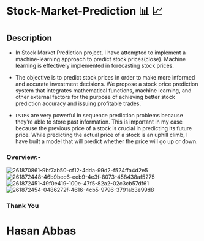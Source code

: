 #  Stock-Market-Prediction   📊 📈

## Description

* In Stock Market Prediction project, I have attempted to implement a machine-learning  approach to predict stock prices(close). Machine learning is effectively implemented in forecasting stock prices. 
* The objective is to predict stock prices in order to make more informed and accurate investment decisions. We propose a stock price prediction system that integrates mathematical functions, machine learning, and other external factors for the purpose of achieving better stock prediction accuracy and issuing profitable trades. 

* ``LSTMs`` are very powerful in sequence prediction problems because they’re able to store past information. This is important in my case because the previous price of a stock is crucial in predicting its future price. While predicting the actual price of a stock is an uphill climb, I have built a model that will predict whether the price will go up or down.



### Overview:-

![261870861-9bf7ab50-cf12-4dda-99d2-f524ffa4d2e5](https://github.com/hasanabbasindia/CodeClauseInternshipDataScience/assets/63557548/5643a5f4-7bdf-4431-ad18-08e208871a75)
![261872448-46b9bec6-eeb9-4e3f-8073-458438af5275](https://github.com/hasanabbasindia/CodeClauseInternshipDataScience/assets/63557548/db210b05-9e22-4511-b6c9-ffcf03281865)
![261872451-49f0e419-100e-47f5-82a2-02c3cb57df61](https://github.com/hasanabbasindia/CodeClauseInternshipDataScience/assets/63557548/4493549d-4ddb-4a1c-a9a2-c5b2ca935f87)
![261872454-0486272f-4616-4cb5-9796-3791ab3e99d8](https://github.com/hasanabbasindia/CodeClauseInternshipDataScience/assets/63557548/c74d930b-7c25-448f-8fc8-39c42026a27e)





### Thank You
# Hasan Abbas
